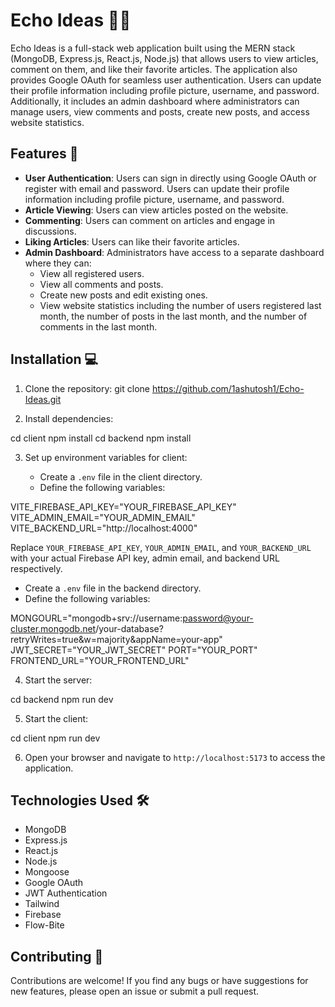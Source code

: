 # Echo Ideas 📣💡

Echo Ideas is a full-stack web application built using the MERN stack (MongoDB, Express.js, React.js, Node.js) that allows users to view articles, comment on them, and like their favorite articles. The application also provides Google OAuth for seamless user authentication. Users can update their profile information including profile picture, username, and password. Additionally, it includes an admin dashboard where administrators can manage users, view comments and posts, create new posts, and access website statistics.

## Features 🚀

- **User Authentication**: Users can sign in directly using Google OAuth or register with email and password. Users can update their profile information including profile picture, username, and password.
- **Article Viewing**: Users can view articles posted on the website.
- **Commenting**: Users can comment on articles and engage in discussions.
- **Liking Articles**: Users can like their favorite articles.
- **Admin Dashboard**: Administrators have access to a separate dashboard where they can:
  - View all registered users.
  - View all comments and posts.
  - Create new posts and edit existing ones.
  - View website statistics including the number of users registered last month, the number of posts in the last month, and the number of comments in the last month.

## Installation 💻

1. Clone the repository:
git clone https://github.com/1ashutosh1/Echo-Ideas.git

2. Install dependencies:

cd client
npm install
cd backend
npm install


3. Set up environment variables for client:

   - Create a `.env` file in the client directory.
   - Define the following variables:

VITE_FIREBASE_API_KEY="YOUR_FIREBASE_API_KEY"
VITE_ADMIN_EMAIL="YOUR_ADMIN_EMAIL"
VITE_BACKEND_URL="http://localhost:4000"


Replace `YOUR_FIREBASE_API_KEY`, `YOUR_ADMIN_EMAIL`, and `YOUR_BACKEND_URL` with your actual Firebase API key, admin email, and backend URL respectively.

  - Create a `.env` file in the backend directory.
   - Define the following variables:

MONGOURL="mongodb+srv://username:password@your-cluster.mongodb.net/your-database?retryWrites=true&w=majority&appName=your-app"
JWT_SECRET="YOUR_JWT_SECRET"
PORT="YOUR_PORT"
FRONTEND_URL="YOUR_FRONTEND_URL"


4. Start the server:

cd backend
npm run dev


5. Start the client:

cd client
npm run dev



6. Open your browser and navigate to `http://localhost:5173` to access the application.

## Technologies Used 🛠️

- MongoDB
- Express.js
- React.js
- Node.js
- Mongoose
- Google OAuth
- JWT Authentication
- Tailwind
- Firebase
- Flow-Bite

## Contributing 🤝

Contributions are welcome! If you find any bugs or have suggestions for new features, please open an issue or submit a pull request.







